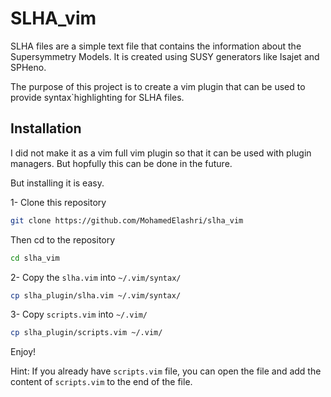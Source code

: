 # SLHA_vim


SLHA files are a simple text file that contains the information about the Supersymmetry Models. It is created using SUSY generators like Isajet and SPHeno. 

The purpose of this project is to create a vim plugin that can be used to provide syntax`highlighting for SLHA files. 

## Installation

I did not make it as a vim full vim plugin so that it can be used with plugin managers. But hopfully this can be done in the future.

But installing it is easy.

1- Clone this repository

```bash
git clone https://github.com/MohamedElashri/slha_vim
```

Then cd to the repository 

``` bash
cd slha_vim
```

2- Copy the `slha.vim` into `~/.vim/syntax/` 

``` bash 
cp slha_plugin/slha.vim ~/.vim/syntax/
```

3-  Copy `scripts.vim` into `~/.vim/`
```bash
cp slha_plugin/scripts.vim ~/.vim/
```

Enjoy!

Hint: If you already have `scripts.vim` file, you can open the file and add the content of `scripts.vim` to the end of the file.


